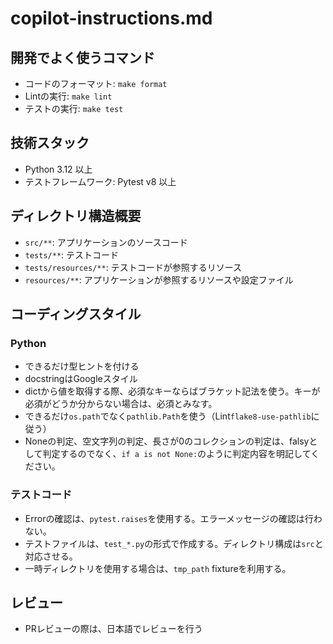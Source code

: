 # copilot-instructions.md

## 開発でよく使うコマンド
* コードのフォーマット: `make format`
* Lintの実行: `make lint`
* テストの実行: `make test`


## 技術スタック
* Python 3.12 以上
* テストフレームワーク: Pytest v8 以上

## ディレクトリ構造概要

* `src/**`: アプリケーションのソースコード
* `tests/**`: テストコード
* `tests/resources/**`: テストコードが参照するリソース
* `resources/**`: アプリケーションが参照するリソースや設定ファイル


## コーディングスタイル

### Python
* できるだけ型ヒントを付ける
* docstringはGoogleスタイル
* dictから値を取得する際、必須なキーならばブラケット記法を使う。キーが必須がどうか分からない場合は、必須とみなす。
* できるだけ`os.path`でなく`pathlib.Path`を使う（Lint`flake8-use-pathlib`に従う）
* Noneの判定、空文字列の判定、長さが0のコレクションの判定は、falsyとして判定するのでなく、`if a is not None:`のように判定内容を明記してください。

### テストコード
* Errorの確認は、`pytest.raises`を使用する。エラーメッセージの確認は行わない。
* テストファイルは、`test_*.py`の形式で作成する。ディレクトリ構成は`src`と対応させる。
* 一時ディレクトリを使用する場合は、`tmp_path` fixtureを利用する。

## レビュー
* PRレビューの際は、日本語でレビューを行う

